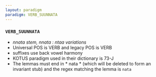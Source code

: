 ```yaml
---
layout: paradigm
paradigm: VERB_SUUNNATA
---
```

### ` VERB_SUUNNATA `

* _nnata stem, nnata : ntaa variations_
* Universal POS is VERB and legacy POS is VERB
* suffixes use back vowel harmony
* KOTUS paradigm used in their dictionary is 73-J
* The lemmas must end in * nata * (which will be deleted to form an invariant stub) and the regex matching the lemma is ` nata `
